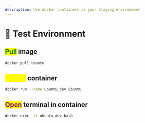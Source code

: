 ```yaml
---
description: Use docker containers as your staging environment
---
```


# 🤖 Test Environment

## <mark style="color:green;">Pull</mark> image

```sh
docker pull ubuntu
```

## <mark style="color:yellow;">Create</mark> container

```sh
docker run --name ubuntu_dev ubuntu
```

## <mark style="color:purple;">Open</mark> terminal in container

```sh
docker exec -it ubuntu_dev bash
```
